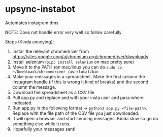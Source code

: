 # upsync-instabot

Automates instagram dms

NOTE: Does not handle error very well so follow carefully

Steps (Kinda annoying):

1. Install the relevant chromedriver from https://sites.google.com/a/chromium.org/chromedriver/downloads
2. Install selenium (```pip3 install selenium``` on mac pretty sure)
3. Move it to the PATH (on mac/linux you can do ```sudo cp ~/Downloads/chromedriver /usr/local/bin```
4. Make your messages in a spreadsheet. Make the first column the instagram handle (if this is wrong it kind of breaks) and the second column the message.
5. Download the spreadsheet as a CSV file
6. Pull app.py and replace <username> and <password> with your insta user and pass where indicated.
7. Run app.py in the following format -> ```python3 app.py <file-path>```. Replace <file-path> with the file path of the CSV file you just downloaded.
8. It will open a browser and start sending messages. Kinda slow so go do something else while it runs.
9. Hopefully your messages sent!


